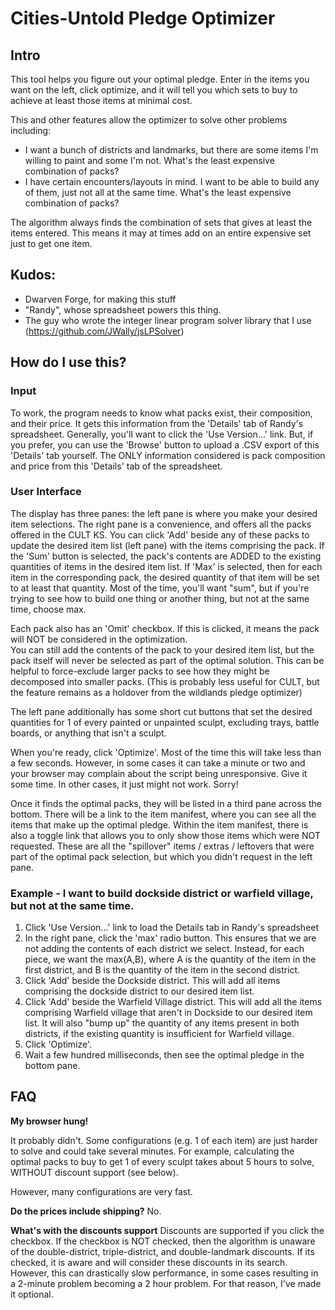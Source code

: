 # Cities-Untold Pledge Optimizer

## Intro
This tool helps you figure out your optimal pledge.   Enter in the items you want on the left, click optimize, and it will tell you which sets to buy 
to achieve at least those items at minimal cost.  

This and other features allow the optimizer to solve other problems including:

- I want a bunch of districts and landmarks, but there are some items I'm willing to paint and some I'm not. What's the least expensive 
combination of packs?
- I have certain encounters/layouts in mind.  I want to be able to build any of them, just not all at the same time.  What's the least 
expensive combination of packs?

The algorithm always finds the combination of sets that gives at least the items entered.  This means it may at times 
add on an entire expensive set just to get one item.  

## Kudos:
- Dwarven Forge, for making this stuff
- "Randy", whose spreadsheet powers this thing.
- The guy who wrote the integer linear program solver library that I use (https://github.com/JWally/jsLPSolver)

## How do I use this?

### Input
To work, the program needs to know what packs exist, their composition, and their price.  It gets this information from the 'Details' tab 
of Randy's spreadsheet. Generally, you'll want to click the 'Use Version...' link.  But, if you prefer, you can use the 'Browse' button to upload a .CSV export of this 'Details' tab yourself.  The 
ONLY information considered is pack composition and price from this 'Details' tab of the spreadsheet.  

### User Interface
The display has three panes: the left pane is where you make your desired item selections.   The right pane is a convenience, and offers 
all the packs offered in the CULT KS.  You can click 'Add' beside any of these packs to update the desired item list (left pane) 
with the items comprising the pack.  If the 'Sum' button is selected, the pack's contents are ADDED to the existing quantities of items
in the desired item list.  If 'Max' is selected, then for each item in the corresponding pack, the desired quantity of that item will be set 
to at least that quantity.   Most of the time, you'll want "sum", but if you're trying to see how to build one thing or another thing, but not at the same time, choose max.  

Each pack also has an 'Omit' checkbox.  If this is clicked, it means the pack will NOT be considered in the optimization.  
You can still add the contents of the pack to your desired item list, but the pack itself will never be selected as part of the optimal
solution.  This can be helpful to force-exclude larger packs to see how they might be decomposed into smaller packs.
(This is probably less useful for CULT, but the feature remains as a holdover from the wildlands pledge optimizer)

The left pane additionally has some short cut buttons that set the desired quantities for 1 of every painted or unpainted sculpt, 
excluding trays, battle boards, or anything that isn't a sculpt.

When you're ready, click 'Optimize'.  Most of the time this will take less than a few seconds.  However, in some cases it can take a
minute or two and your browser may complain about the script being unresponsive.  Give it some time.  In other cases, it just might not 
work. Sorry!

Once it finds the optimal packs, they will be listed in a third pane across the bottom.  There will be a link to the item manifest, 
where you can see all the items that make up the optimal pledge.  Within the item manifest, there is also a toggle link that allows you
to only show those items which were NOT requested.  These are all the "spillover" items / extras / leftovers that were part of the 
optimal pack selection, but which you didn't request in the left pane.

### Example - I want to build dockside district or warfield village, but not at the same time.
1. Click 'Use Version...' link to load the Details tab in Randy's spreadsheet
2. In the right pane, click the 'max' radio button.  This ensures that we are not adding the contents of each district we select.  Instead, for each piece, we want the max(A,B), where A is the quantity of the item in the first district, and B is the quantity of the item in the second district.
3. Click 'Add' beside the Dockside district.  This will add all items comprising the dockside district to our desired item list.
4. Click 'Add' beside the Warfield Village district.  This will add all the items comprising Warfield village that aren't in Dockside to our desired item list.  It will also "bump up" the quantity of any items present in both districts, if the existing quantity is insufficient for Warfield village.
5. Click 'Optimize'.
6. Wait a few hundred milliseconds, then see the optimal pledge in the bottom pane. 


## FAQ
**My browser hung!**

It probably didn't.  Some configurations (e.g. 1 of each item) are just harder to solve and could take several minutes.  For example, 
calculating the optimal packs to buy to get 1 of every sculpt takes about 5 hours to solve, WITHOUT discount support (see below).

However, many configurations are very fast. 

**Do the prices include shipping?**
No.

**What's with the discounts support**
Discounts are supported if you click the checkbox.  If the checkbox is NOT checked, then the algorithm is unaware of the double-district, triple-district, and double-landmark discounts.  If its checked, it is aware and will consider these discounts in its search.  However, this can drastically slow performance, in some cases resulting in a 2-minute problem becoming a 2 hour problem.  For that reason, I've made it optional.




